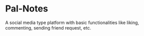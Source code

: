 # Pal-Notes
A social media type platform with basic functionalities like liking, commenting, sending friend request, etc.
